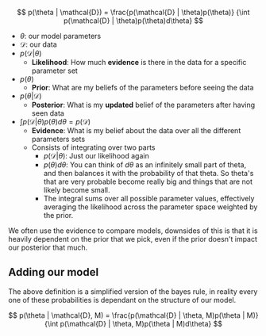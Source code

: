$$ p(\theta | \mathcal{D}) =
 \frac{p(\mathcal{D} | \theta)p(\theta)}
 {\int p(\mathcal{D} | \theta)p(\theta)d\theta} $$
- $\theta$: our model parameters
- $\mathcal{D}$: our data
- $p(\mathcal{D}|\theta)$
	- **Likelihood**: How much **evidence** is there in the data for a specific parameter set
- $p(\theta)$
	- **Prior**: What are my beliefs of the parameters before seeing the data
- $p(\theta|\mathcal{D})$
	- **Posterior**: What is my **updated** belief of the parameters after having seen data
- $\int p(\mathcal{D} | \theta)p(\theta)d\theta = p(\mathcal{D})$
	- **Evidence**: What is my belief about the data over all the different parameters sets
	- Consists of integrating over two parts
		- $p(\mathcal{D} | \theta)$: Just our likelihood again
		- $p(\theta)d\theta$: You can think of $d\theta$ as an infinitely small part of theta, and then balances it with the probability of that theta. So theta's that are very probable become really big and things that are not likely become small. 
		- The integral sums over all possible parameter values, effectively averaging the likelihood across the parameter space weighted by the prior.

We often use the evidence to compare models, downsides of this is that it is heavily dependent on the prior that we pick, even if the prior doesn't impact our posterior that much. 

## Adding our model
The above definition is a simplified version of the bayes rule, in reality every one of these probabilities is dependant on the structure of our model. 

$$ p(\theta | \mathcal{D}, M) =
 \frac{p(\mathcal{D} | \theta, M)p(\theta | M)}
 {\int p(\mathcal{D} | \theta, M)p(\theta | M)d\theta} $$